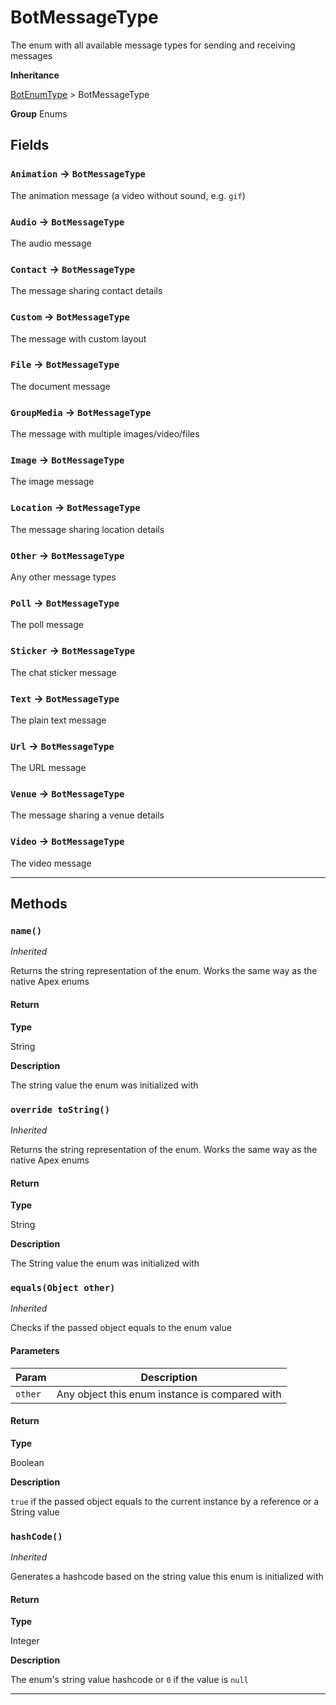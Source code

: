# BotMessageType

The enum with all available message types for sending and receiving messages

**Inheritance**

[BotEnumType](/types/Enums/BotEnumType.md)
&gt;
BotMessageType

**Group** Enums

## Fields

### `Animation` → `BotMessageType`

The animation message (a video without sound, e.g. `gif`)

### `Audio` → `BotMessageType`

The audio message

### `Contact` → `BotMessageType`

The message sharing contact details

### `Custom` → `BotMessageType`

The message with custom layout

### `File` → `BotMessageType`

The document message

### `GroupMedia` → `BotMessageType`

The message with multiple images/video/files

### `Image` → `BotMessageType`

The image message

### `Location` → `BotMessageType`

The message sharing location details

### `Other` → `BotMessageType`

Any other message types

### `Poll` → `BotMessageType`

The poll message

### `Sticker` → `BotMessageType`

The chat sticker message

### `Text` → `BotMessageType`

The plain text message

### `Url` → `BotMessageType`

The URL message

### `Venue` → `BotMessageType`

The message sharing a venue details

### `Video` → `BotMessageType`

The video message

---

## Methods

### `name()`

_Inherited_

Returns the string representation of the enum. Works the same way as the native Apex enums

#### Return

**Type**

String

**Description**

The string value the enum was initialized with

### `override toString()`

_Inherited_

Returns the string representation of the enum. Works the same way as the native Apex enums

#### Return

**Type**

String

**Description**

The String value the enum was initialized with

### `equals(Object other)`

_Inherited_

Checks if the passed object equals to the enum value

#### Parameters

| Param   | Description                                    |
| ------- | ---------------------------------------------- |
| `other` | Any object this enum instance is compared with |

#### Return

**Type**

Boolean

**Description**

`true` if the passed object equals to the current instance by a reference or a String value

### `hashCode()`

_Inherited_

Generates a hashcode based on the string value this enum is initialized with

#### Return

**Type**

Integer

**Description**

The enum's string value hashcode or `0` if the value is `null`

---
